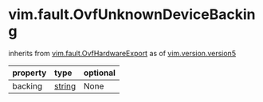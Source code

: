 vim.fault.OvfUnknownDeviceBacking
=================================
inherits from [vim.fault.OvfHardwareExport](docs/vim.fault.OvfHardwareExport.md)
as of [vim.version.version5](docs/vim.version.md)

| property | type | optional |
|:---------|:-----|:---------|
| backing | [string](string.md "string") | None |
